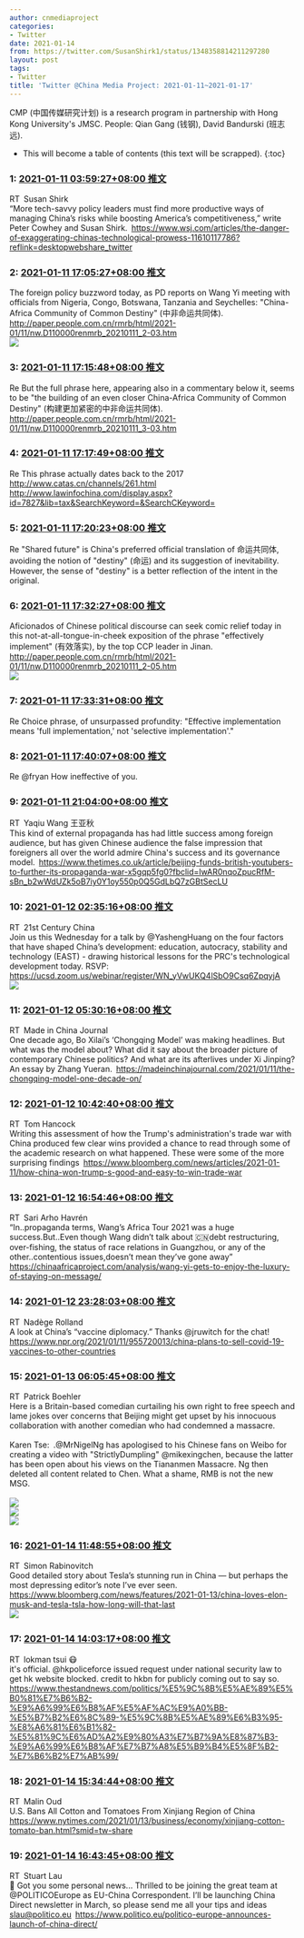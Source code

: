 ```yaml
---
author: cnmediaproject
categories:
- Twitter
date: 2021-01-14
from: https://twitter.com/SusanShirk1/status/1348358814211297280
layout: post
tags:
- Twitter
title: 'Twitter @China Media Project: 2021-01-11~2021-01-17'
---
```


CMP (中国传媒研究计划) is a research program in partnership with Hong Kong University's JMSC. People: Qian Gang (钱钢), David Bandurski (班志远). 

* This will become a table of contents (this text will be scrapped).
{:toc}

### 1: [2021-01-11 03:59:27+08:00 推文](https://twitter.com/SusanShirk1/status/1348358814211297280)

RT Susan Shirk<br>“More tech-savvy policy leaders must find more productive ways of managing China’s risks while boosting America’s competitiveness,” write Peter Cowhey and Susan Shirk. <a href="https://www.wsj.com/articles/the-danger-of-exaggerating-chinas-technological-prowess-11610117786?reflink=desktopwebshare_twitter" target="_blank" rel="noopener noreferrer">https://www.wsj.com/articles/the-danger-of-exaggerating-chinas-technological-prowess-11610117786?reflink=desktopwebshare_twitter</a>

### 2: [2021-01-11 17:05:27+08:00 推文](https://twitter.com/cnmediaproject/status/1348556619886567424)

The foreign policy buzzword today, as PD reports on Wang Yi meeting with officials from Nigeria, Congo, Botswana, Tanzania and Seychelles: "China-Africa Community of Common Destiny" (中非命运共同体). <a href="http://paper.people.com.cn/rmrb/html/2021-01/11/nw.D110000renmrb_20210111_2-03.htm" target="_blank" rel="noopener noreferrer">http://paper.people.com.cn/rmrb/html/2021-01/11/nw.D110000renmrb_20210111_2-03.htm</a><br><img style src="https://pbs.twimg.com/media/ErcJCL3XIAIAgqR?format=jpg&name=orig" referrerpolicy="no-referrer">

### 3: [2021-01-11 17:15:48+08:00 推文](https://twitter.com/cnmediaproject/status/1348559224079605761)

Re But the full phrase here, appearing also in a commentary below it, seems to be "the building of an even closer China-Africa Community of Common Destiny" (构建更加紧密的中非命运共同体). <a href="http://paper.people.com.cn/rmrb/html/2021-01/11/nw.D110000renmrb_20210111_3-03.htm" target="_blank" rel="noopener noreferrer">http://paper.people.com.cn/rmrb/html/2021-01/11/nw.D110000renmrb_20210111_3-03.htm</a>

### 4: [2021-01-11 17:17:49+08:00 推文](https://twitter.com/cnmediaproject/status/1348559731753955328)

Re This phrase actually dates back to the 2017 <a href="http://www.catas.cn/channels/261.html" target="_blank" rel="noopener noreferrer">http://www.catas.cn/channels/261.html</a> <a href="http://www.lawinfochina.com/display.aspx?id=7827&lib=tax&SearchKeyword=&SearchCKeyword=" target="_blank" rel="noopener noreferrer">http://www.lawinfochina.com/display.aspx?id=7827&lib=tax&SearchKeyword=&SearchCKeyword=</a>

### 5: [2021-01-11 17:20:23+08:00 推文](https://twitter.com/cnmediaproject/status/1348560378385608710)

Re "Shared future" is China's preferred official translation of 命运共同体, avoiding the notion of "destiny" (命运) and its suggestion of inevitability. However, the sense of "destiny" is a better reflection of the intent in the original.

### 6: [2021-01-11 17:32:27+08:00 推文](https://twitter.com/cnmediaproject/status/1348563413170053121)

Aficionados of Chinese political discourse can seek comic relief today in this not-at-all-tongue-in-cheek exposition of the phrase "effectively implement" (有效落实), by the top CCP leader in Jinan. <a href="http://paper.people.com.cn/rmrb/html/2021-01/11/nw.D110000renmrb_20210111_2-05.htm" target="_blank" rel="noopener noreferrer">http://paper.people.com.cn/rmrb/html/2021-01/11/nw.D110000renmrb_20210111_2-05.htm</a><br><img style src="https://pbs.twimg.com/media/ErcPP7CXEAIfCbL?format=jpg&name=orig" referrerpolicy="no-referrer">

### 7: [2021-01-11 17:33:31+08:00 推文](https://twitter.com/cnmediaproject/status/1348563682469572609)

Re Choice phrase, of unsurpassed profundity: "Effective implementation means 'full implementation,' not 'selective implementation'."

### 8: [2021-01-11 17:40:07+08:00 推文](https://twitter.com/cnmediaproject/status/1348565340855349249)

Re @fryan How ineffective of you.

### 9: [2021-01-11 21:04:00+08:00 推文](https://twitter.com/Yaqiu/status/1348616651005190147)

RT Yaqiu Wang 王亚秋<br>This kind of external propaganda has had little success among foreign audience, but has given Chinese audience the false impression that foreigners all over the world admire China's success and its governance model. <a href="https://www.thetimes.co.uk/article/beijing-funds-british-youtubers-to-further-its-propaganda-war-x5gqp5fg0?fbclid=IwAR0nqoZpucRfM-sBn_b2wWdUZk5oB7iy0Y1oy550p0Q5GdLbQ7zGBtSecLU" target="_blank" rel="noopener noreferrer">https://www.thetimes.co.uk/article/beijing-funds-british-youtubers-to-further-its-propaganda-war-x5gqp5fg0?fbclid=IwAR0nqoZpucRfM-sBn_b2wWdUZk5oB7iy0Y1oy550p0Q5GdLbQ7zGBtSecLU</a>

### 10: [2021-01-12 02:35:16+08:00 推文](https://twitter.com/21CenturyChina/status/1348700017930878976)

RT 21st Century China<br>Join us this Wednesday for a talk by @YashengHuang on the four factors that have shaped China’s development: education, autocracy, stability and technology (EAST) - drawing historical lessons for the PRC's technological development today. RSVP: <a href="https://ucsd.zoom.us/webinar/register/WN_yVwUKQ4lSbO9Csq6ZpqyjA" target="_blank" rel="noopener noreferrer">https://ucsd.zoom.us/webinar/register/WN_yVwUKQ4lSbO9Csq6ZpqyjA</a><br><img style src="https://pbs.twimg.com/media/EreKZm2VQAMX2SV?format=jpg&name=orig" referrerpolicy="no-referrer">

### 11: [2021-01-12 05:30:16+08:00 推文](https://twitter.com/MIC_Journal/status/1348744055858089986)

RT Made in China Journal<br>One decade ago, Bo Xilai’s ‘Chongqing Model’ was making headlines. But what was the model about? What did it say about the broader picture of contemporary Chinese politics? And what are its afterlives under Xi Jinping? An essay by Zhang Yueran. <a href="https://madeinchinajournal.com/2021/01/11/the-chongqing-model-one-decade-on/" target="_blank" rel="noopener noreferrer">https://madeinchinajournal.com/2021/01/11/the-chongqing-model-one-decade-on/</a>

### 12: [2021-01-12 10:42:40+08:00 推文](https://twitter.com/hancocktom/status/1348822675154640899)

RT Tom Hancock<br>Writing this assessment of how the Trump's administration's trade war with China produced few clear wins provided a chance to read through some of the academic research on what happened. These were some of the more surprising findings <a href="https://www.bloomberg.com/news/articles/2021-01-11/how-china-won-trump-s-good-and-easy-to-win-trade-war" target="_blank" rel="noopener noreferrer">https://www.bloomberg.com/news/articles/2021-01-11/how-china-won-trump-s-good-and-easy-to-win-trade-war</a>

### 13: [2021-01-12 16:54:46+08:00 推文](https://twitter.com/SariArhoHavren/status/1348916316292395009)

RT Sari Arho Havrén<br>“In..propaganda terms, Wang’s Africa Tour 2021 was a huge success.But..Even though Wang didn’t talk about 🇨🇳debt restructuring, over-fishing, the status of race relations in Guangzhou, or any of the other..contentious issues,doesn’t mean they’ve gone away” <a href="https://chinaafricaproject.com/analysis/wang-yi-gets-to-enjoy-the-luxury-of-staying-on-message/" target="_blank" rel="noopener noreferrer">https://chinaafricaproject.com/analysis/wang-yi-gets-to-enjoy-the-luxury-of-staying-on-message/</a>

### 14: [2021-01-12 23:28:03+08:00 推文](https://twitter.com/RollandNadege/status/1349015291527901189)

RT Nadège Rolland<br>A look at China’s “vaccine diplomacy.” Thanks @jruwitch for the chat! <a href="https://www.npr.org/2021/01/11/955720013/china-plans-to-sell-covid-19-vaccines-to-other-countries" target="_blank" rel="noopener noreferrer">https://www.npr.org/2021/01/11/955720013/china-plans-to-sell-covid-19-vaccines-to-other-countries</a>

### 15: [2021-01-13 06:05:45+08:00 推文](https://twitter.com/mrbaopanrui/status/1349115375837995008)

RT Patrick Boehler<br>Here is a Britain-based comedian curtailing his own right to free speech and lame jokes over concerns that Beijing might get upset by his innocuous collaboration with another comedian who had condemned a massacre.<br><br>Karen Tse: .@MrNigelNg has apologised to his Chinese fans on Weibo for creating a video with "StrictlyDumpling" @mikexingchen, because the latter has been open about his views on the Tiananmen Massacre. Ng then deleted all content related to Chen. What a shame, RMB is not the new MSG.<br><br><img style src="https://pbs.twimg.com/media/EriyTYDXEAMLmEq?format=jpg&name=orig" referrerpolicy="no-referrer"><br><img style src="https://pbs.twimg.com/media/EriyUtCWMAMsLEO?format=jpg&name=orig" referrerpolicy="no-referrer"><br><img style src="https://pbs.twimg.com/media/Eriy7vAVkAEkgOK?format=jpg&name=orig" referrerpolicy="no-referrer">

### 16: [2021-01-14 11:48:55+08:00 推文](https://twitter.com/S_Rabinovitch/status/1349564125513355264)

RT Simon Rabinovitch<br>Good detailed story about Tesla’s stunning run in China — but perhaps the most depressing editor’s note I’ve ever seen. <a href="https://www.bloomberg.com/news/features/2021-01-13/china-loves-elon-musk-and-tesla-tsla-how-long-will-that-last" target="_blank" rel="noopener noreferrer">https://www.bloomberg.com/news/features/2021-01-13/china-loves-elon-musk-and-tesla-tsla-how-long-will-that-last</a><br><img style src="https://pbs.twimg.com/media/Erqdan9VgAEVrD3?format=jpg&name=orig" referrerpolicy="no-referrer">

### 17: [2021-01-14 14:03:17+08:00 推文](https://twitter.com/lokmantsui/status/1349597938146709506)

RT lokman tsui 😷<br>it's official. @hkpoliceforce issued request under national security law to get hk website blocked. credit to hkbn for publicly coming out to say so. <a href="https://www.thestandnews.com/politics/%E5%9C%8B%E5%AE%89%E5%B0%81%E7%B6%B2-%E9%A6%99%E6%B8%AF%E5%AF%AC%E9%A0%BB-%E5%B7%B2%E6%8C%89-%E5%9C%8B%E5%AE%89%E6%B3%95-%E8%A6%81%E6%B1%82-%E5%81%9C%E6%AD%A2%E9%80%A3%E7%B7%9A%E8%87%B3-%E9%A6%99%E6%B8%AF%E7%B7%A8%E5%B9%B4%E5%8F%B2-%E7%B6%B2%E7%AB%99/" target="_blank" rel="noopener noreferrer">https://www.thestandnews.com/politics/%E5%9C%8B%E5%AE%89%E5%B0%81%E7%B6%B2-%E9%A6%99%E6%B8%AF%E5%AF%AC%E9%A0%BB-%E5%B7%B2%E6%8C%89-%E5%9C%8B%E5%AE%89%E6%B3%95-%E8%A6%81%E6%B1%82-%E5%81%9C%E6%AD%A2%E9%80%A3%E7%B7%9A%E8%87%B3-%E9%A6%99%E6%B8%AF%E7%B7%A8%E5%B9%B4%E5%8F%B2-%E7%B6%B2%E7%AB%99/</a>

### 18: [2021-01-14 15:34:44+08:00 推文](https://twitter.com/MalinOud/status/1349620950598381568)

RT Malin Oud<br>U.S. Bans All Cotton and Tomatoes From Xinjiang Region of China <a href="https://www.nytimes.com/2021/01/13/business/economy/xinjiang-cotton-tomato-ban.html?smid=tw-share" target="_blank" rel="noopener noreferrer">https://www.nytimes.com/2021/01/13/business/economy/xinjiang-cotton-tomato-ban.html?smid=tw-share</a>

### 19: [2021-01-14 16:43:45+08:00 推文](https://twitter.com/stuartklau/status/1349638322411417601)

RT Stuart Lau<br>🚨 Got you some personal news... Thrilled to be joining the great team at @POLITICOEurope as EU-China Correspondent. I’ll be launching China Direct newsletter in March, so please send me all your tips and ideas slau@politico.eu <a href="https://www.politico.eu/politico-europe-announces-launch-of-china-direct/" target="_blank" rel="noopener noreferrer">https://www.politico.eu/politico-europe-announces-launch-of-china-direct/</a>

